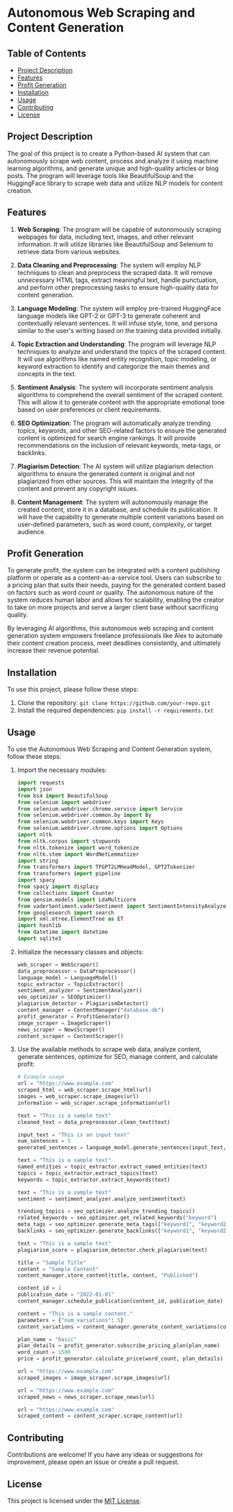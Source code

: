 # Autonomous Web Scraping and Content Generation

## Table of Contents
- [Project Description](#project-description)
- [Features](#features)
- [Profit Generation](#profit-generation)
- [Installation](#installation)
- [Usage](#usage)
- [Contributing](#contributing)
- [License](#license)

## Project Description
The goal of this project is to create a Python-based AI system that can autonomously scrape web content, process and analyze it using machine learning algorithms, and generate unique and high-quality articles or blog posts. The program will leverage tools like BeautifulSoup and the HuggingFace library to scrape web data and utilize NLP models for content creation.

## Features
1. **Web Scraping**: The program will be capable of autonomously scraping webpages for data, including text, images, and other relevant information. It will utilize libraries like BeautifulSoup and Selenium to retrieve data from various websites.

2. **Data Cleaning and Preprocessing**: The system will employ NLP techniques to clean and preprocess the scraped data. It will remove unnecessary HTML tags, extract meaningful text, handle punctuation, and perform other preprocessing tasks to ensure high-quality data for content generation.

3. **Language Modeling**: The system will employ pre-trained HuggingFace language models like GPT-2 or GPT-3 to generate coherent and contextually relevant sentences. It will infuse style, tone, and persona similar to the user's writing based on the training data provided initially.

4. **Topic Extraction and Understanding**: The program will leverage NLP techniques to analyze and understand the topics of the scraped content. It will use algorithms like named entity recognition, topic modeling, or keyword extraction to identify and categorize the main themes and concepts in the text.

5. **Sentiment Analysis**: The system will incorporate sentiment analysis algorithms to comprehend the overall sentiment of the scraped content. This will allow it to generate content with the appropriate emotional tone based on user preferences or client requirements.

6. **SEO Optimization**: The program will automatically analyze trending topics, keywords, and other SEO-related factors to ensure the generated content is optimized for search engine rankings. It will provide recommendations on the inclusion of relevant keywords, meta-tags, or backlinks.

7. **Plagiarism Detection**: The AI system will utilize plagiarism detection algorithms to ensure the generated content is original and not plagiarized from other sources. This will maintain the integrity of the content and prevent any copyright issues.

8. **Content Management**: The system will autonomously manage the created content, store it in a database, and schedule its publication. It will have the capability to generate multiple content variations based on user-defined parameters, such as word count, complexity, or target audience.

## Profit Generation
To generate profit, the system can be integrated with a content publishing platform or operate as a content-as-a-service tool. Users can subscribe to a pricing plan that suits their needs, paying for the generated content based on factors such as word count or quality. The autonomous nature of the system reduces human labor and allows for scalability, enabling the creator to take on more projects and serve a larger client base without sacrificing quality.

By leveraging AI algorithms, this autonomous web scraping and content generation system empowers freelance professionals like Alex to automate their content creation process, meet deadlines consistently, and ultimately increase their revenue potential.

## Installation
To use this project, please follow these steps:
1. Clone the repository: `git clone https://github.com/your-repo.git`
2. Install the required dependencies: `pip install -r requirements.txt`

## Usage
To use the Autonomous Web Scraping and Content Generation system, follow these steps:

1. Import the necessary modules:
   ```python
   import requests
   import json
   from bs4 import BeautifulSoup
   from selenium import webdriver
   from selenium.webdriver.chrome.service import Service
   from selenium.webdriver.common.by import By
   from selenium.webdriver.common.keys import Keys
   from selenium.webdriver.chrome.options import Options
   import nltk
   from nltk.corpus import stopwords
   from nltk.tokenize import word_tokenize
   from nltk.stem import WordNetLemmatizer
   import string
   from transformers import TFGPT2LMHeadModel, GPT2Tokenizer
   from transformers import pipeline
   import spacy
   from spacy import displacy
   from collections import Counter
   from gensim.models import LdaMulticore
   from vaderSentiment.vaderSentiment import SentimentIntensityAnalyzer
   from googlesearch import search
   import xml.etree.ElementTree as ET
   import hashlib
   from datetime import datetime
   import sqlite3
   ```

2. Initialize the necessary classes and objects:
   ```python
   web_scraper = WebScraper()
   data_preprocessor = DataPreprocessor()
   language_model = LanguageModel()
   topic_extractor = TopicExtractor()
   sentiment_analyzer = SentimentAnalyzer()
   seo_optimizer = SEOOptimizer()
   plagiarism_detector = PlagiarismDetector()
   content_manager = ContentManager("database.db")
   profit_generator = ProfitGenerator()
   image_scraper = ImageScraper()
   news_scraper = NewsScraper()
   content_scraper = ContentScraper()
   ```

3. Use the available methods to scrape web data, analyze content, generate sentences, optimize for SEO, manage content, and calculate profit:
   ```python
   # Example usage
   url = "https://www.example.com"
   scraped_html = web_scraper.scrape_html(url)
   images = web_scraper.scrape_images(url)
   information = web_scraper.scrape_information(url)

   text = "This is a sample text"
   cleaned_text = data_preprocessor.clean_text(text)

   input_text = "This is an input text"
   num_sentences = 5
   generated_sentences = language_model.generate_sentences(input_text, num_sentences)

   text = "This is a sample text"
   named_entities = topic_extractor.extract_named_entities(text)
   topics = topic_extractor.extract_topics(text)
   keywords = topic_extractor.extract_keywords(text)

   text = "This is a sample text"
   sentiment = sentiment_analyzer.analyze_sentiment(text)

   trending_topics = seo_optimizer.analyze_trending_topics()
   related_keywords = seo_optimizer.get_related_keywords("keyword")
   meta_tags = seo_optimizer.generate_meta_tags(["keyword1", "keyword2"])
   backlinks = seo_optimizer.generate_backlinks(["keyword1", "keyword2"])

   text = "This is a sample text"
   plagiarism_score = plagiarism_detector.check_plagiarism(text)

   title = "Sample Title"
   content = "Sample Content"
   content_manager.store_content(title, content, "Published")

   content_id = 1
   publication_date = "2022-01-01"
   content_manager.schedule_publication(content_id, publication_date)

   content = "This is a sample content."
   parameters = {"num_variations": 5}
   content_variations = content_manager.generate_content_variations(content, parameters)

   plan_name = "basic"
   plan_details = profit_generator.subscribe_pricing_plan(plan_name)
   word_count = 1500
   price = profit_generator.calculate_price(word_count, plan_details)

   url = "https://www.example.com"
   scraped_images = image_scraper.scrape_images(url)

   url = "https://www.example.com"
   scraped_news = news_scraper.scrape_news(url)

   url = "https://www.example.com"
   scraped_content = content_scraper.scrape_content(url)
   ```

## Contributing
Contributions are welcome! If you have any ideas or suggestions for improvement, please open an issue or create a pull request.

## License
This project is licensed under the [MIT License](LICENSE).